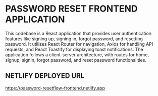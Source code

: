 # PASSWORD RESET FRONTEND APPLICATION

This codebase is a React application that provides user authentication features like signing up, signing in, forgot password, and resetting password. It utilizes React Router for navigation, Axios for handling API requests, and React Toastify for displaying toast notifications. The application follows a client-server architecture, with routes for home, signup, signin, forgot password, and reset password functionalities.


## NETLIFY DEPLOYED URL

https://password-resetflow-frontend.netlify.app
